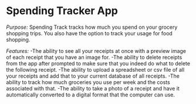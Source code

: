 # Spending Tracker App

*Purpose:* Spending Track tracks how much you spend on your grocery shopping trips. You also have the option to track your usage for food shopping.

*Features:* 
-The ability to see all your receipts at once with a preview image of each receipt that you have an image for.
-The ability to delete receipts from the app after prompted to make sure that you indeed do what to delete the following receipt.
-The ability to upload a spreadsheet or csv file of all your receipts and add that to your current database of all receipts.
-The ability to track how much groceries you use per week and the costs associated with that.
-The ability to take a photo of a receipt and have it automatically converted to a digital format that the computer can use.
